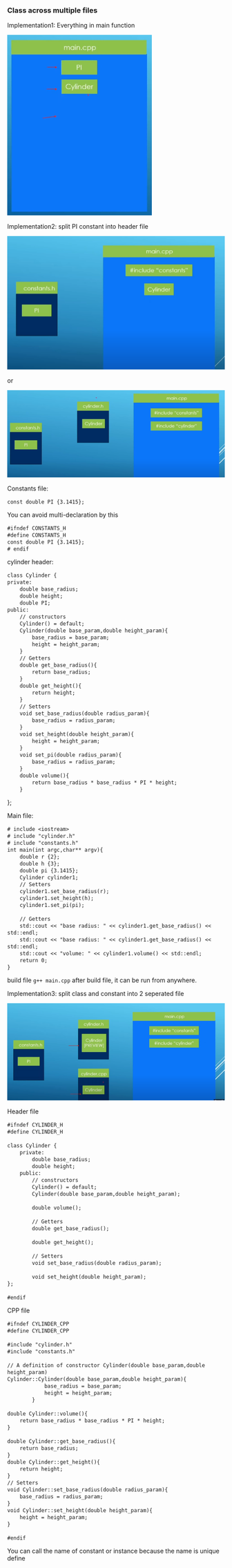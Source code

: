 ### Class across multiple files

Implementation1: Everything in main function

![cap1](./cap1.png)

Implementation2: split PI constant into header file

![cap1](./cap2.png)

or

![cap1](./cap3.png)

Constants file:

	const double PI {3.1415};


You can avoid multi-declaration by this

	#ifndef CONSTANTS_H
	#define CONSTANTS_H
	const double PI {3.1415};
	# endif

cylinder header:

	class Cylinder {
	private:
		double base_radius;
		double height;
		double PI;
	public:
		// constructors
		Cylinder() = default;
		Cylinder(double base_param,double height_param){
			base_radius = base_param;
			height = height_param;
		}
		// Getters
		double get_base_radius(){
			return base_radius;
		}
		double get_height(){
			return height;
		}
		// Setters
		void set_base_radius(double radius_param){
			base_radius = radius_param;
		}
		void set_height(double height_param){
			height = height_param;
		}
		void set_pi(double radius_param){
			base_radius = radius_param;
		}
		double volume(){
			return base_radius * base_radius * PI * height;
		}
};

Main file:

	# include <iostream>
	# include "cylinder.h"
	# include "constants.h"
	int main(int argc,char** argv){
		double r {2};
		double h {3};
		double pi {3.1415};
		Cylinder cylinder1;
		// Setters
		cylinder1.set_base_radius(r);
		cylinder1.set_height(h);
		cylinder1.set_pi(pi);
		
		// Getters
		std::cout << "base radius: " << cylinder1.get_base_radius() << std::endl;
		std::cout << "base radius: " << cylinder1.get_base_radius() << std::endl;
		std::cout << "volume: " << cylinder1.volume() << std::endl;
		return 0;
	}

build file `g++ main.cpp` after build file, it can be run from anywhere.

Implementation3: split class and constant into 2 seperated file

![cap1](./cap4.png)

Header file 

	#ifndef CYLINDER_H
	#define CYLINDER_H

	class Cylinder {
		private:
			double base_radius;
			double height;
		public:
			// constructors 
			Cylinder() = default;
			Cylinder(double base_param,double height_param);

			double volume();
			
			// Getters
			double get_base_radius();

			double get_height();
			
			// Setters
			void set_base_radius(double radius_param);

			void set_height(double height_param);
	};

	#endif

CPP file

	#ifndef CYLINDER_CPP
	#define CYLINDER_CPP

	#include "cylinder.h"
	#include "constants.h"

	// A definition of constructor Cylinder(double base_param,double height_param)
	Cylinder::Cylinder(double base_param,double height_param){
				base_radius = base_param;
				height = height_param;
			}

	double Cylinder::volume(){
		return base_radius * base_radius * PI * height;
	}

	double Cylinder::get_base_radius(){
		return base_radius;
	}
	double Cylinder::get_height(){
		return height;
	}
	// Setters
	void Cylinder::set_base_radius(double radius_param){
		base_radius = radius_param;
	}
	void Cylinder::set_height(double height_param){
		height = height_param;
	}

	#endif

You can call the name of constant or instance because the name is unique define